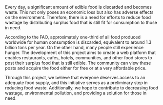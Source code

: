 Every day, a significant amount of edible food is discarded and becomes waste. This not only poses an economic loss but also has adverse effects on the environment. Therefore, there is a need for efforts to reduce food wastage by distributing surplus food that is still fit for consumption to those in need.

According to the FAO, approximately one-third of all food produced worldwide for human consumption is discarded, equivalent to around 1.3 billion tons per year. On the other hand, many people still experience hunger. The development of this project aims to create a web platform that enables restaurants, cafes, hotels, communities, and other food stores to post their surplus food that is still edible. The community can view these posts and acquire the food either for free or at a very affordable price.

Through this project, we believe that everyone deserves access to an adequate food supply, and this initiative serves as a preliminary step in reducing food waste. Additionally, we hope to contribute to decreasing food wastage, environmental pollution, and providing a solution for those in need.